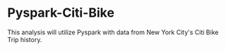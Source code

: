 # Pyspark-Citi-Bike
This analysis will utilize Pyspark with data from New York City's Citi Bike Trip history.
